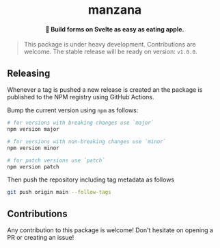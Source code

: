 <div>
  <h1 align="center">manzana</h1>
  <h4 align="center">
    🍏 Build forms on Svelte as easy as eating apple.
  </h4>
</div>

> This package is under heavy development. Contributions are welcome. The stable release will be ready on version: `v1.0.0`.

## Releasing

Whenever a tag is pushed a new release is created an the package is
published to the NPM registry using GitHub Actions.

Bump the current version using `npm` as follows:

```sh
# for versions with breaking changes use `major`
npm version major

# for versions with non-breaking changes use `minor`
npm version minor

# for patch versions use `patch`
npm version patch
```

Then push the repository including tag metadata as follows

```sh
git push origin main --follow-tags
```

## Contributions

Any contribution to this package is welcome! Don't hesitate on opening a
PR or creating an issue!
